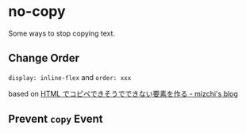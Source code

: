 # no-copy

Some ways to stop copying text.

## Change Order

`display: inline-flex` and `order: xxx`

based on [HTML でコピペできそうでできない要素を作る - mizchi's blog](https://mizchi.hatenablog.com/entry/2019/03/10/015208)

## Prevent `copy` Event
